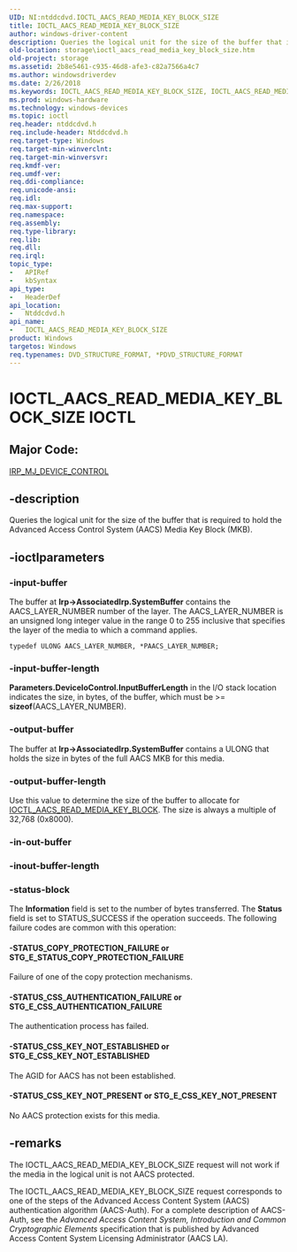 ```yaml
---
UID: NI:ntddcdvd.IOCTL_AACS_READ_MEDIA_KEY_BLOCK_SIZE
title: IOCTL_AACS_READ_MEDIA_KEY_BLOCK_SIZE
author: windows-driver-content
description: Queries the logical unit for the size of the buffer that is required to hold the Advanced Access Control System (AACS) Media Key Block (MKB).
old-location: storage\ioctl_aacs_read_media_key_block_size.htm
old-project: storage
ms.assetid: 2b8e5461-c935-46d8-afe3-c82a7566a4c7
ms.author: windowsdriverdev
ms.date: 2/26/2018
ms.keywords: IOCTL_AACS_READ_MEDIA_KEY_BLOCK_SIZE, IOCTL_AACS_READ_MEDIA_KEY_BLOCK_SIZE control code [Storage Devices], k307_0f77e9ec-80d5-4a17-8aa5-3cea982a9099.xml, ntddcdvd/IOCTL_AACS_READ_MEDIA_KEY_BLOCK_SIZE, storage.ioctl_aacs_read_media_key_block_size
ms.prod: windows-hardware
ms.technology: windows-devices
ms.topic: ioctl
req.header: ntddcdvd.h
req.include-header: Ntddcdvd.h
req.target-type: Windows
req.target-min-winverclnt: 
req.target-min-winversvr: 
req.kmdf-ver: 
req.umdf-ver: 
req.ddi-compliance: 
req.unicode-ansi: 
req.idl: 
req.max-support: 
req.namespace: 
req.assembly: 
req.type-library: 
req.lib: 
req.dll: 
req.irql: 
topic_type:
-	APIRef
-	kbSyntax
api_type:
-	HeaderDef
api_location:
-	Ntddcdvd.h
api_name:
-	IOCTL_AACS_READ_MEDIA_KEY_BLOCK_SIZE
product: Windows
targetos: Windows
req.typenames: DVD_STRUCTURE_FORMAT, *PDVD_STRUCTURE_FORMAT
---
```


# IOCTL_AACS_READ_MEDIA_KEY_BLOCK_SIZE IOCTL


##  Major Code: 


[IRP_MJ_DEVICE_CONTROL](https://docs.microsoft.com/en-us/windows-hardware/drivers/kernel/irp-mj-device-control)

## -description


Queries the logical unit for the size of the buffer that is required to hold the Advanced Access Control System (AACS) Media Key Block (MKB). 


## -ioctlparameters




### -input-buffer

The buffer at <b>Irp-&gt;AssociatedIrp.SystemBuffer</b> contains the AACS_LAYER_NUMBER number of the layer. The AACS_LAYER_NUMBER is an unsigned long integer value in the range 0 to 255 inclusive that specifies the layer of the media to which a command applies.

<code>typedef ULONG AACS_LAYER_NUMBER, *PAACS_LAYER_NUMBER;
</code>


### -input-buffer-length

<b>Parameters.DeviceIoControl.InputBufferLength</b> in the I/O stack location indicates the size, in bytes, of the buffer, which must be &gt;= <b>sizeof</b>(AACS_LAYER_NUMBER).


### -output-buffer

The buffer at <b>Irp-&gt;AssociatedIrp.SystemBuffer</b> contains a ULONG that holds the size in bytes of the full AACS MKB for this media.


### -output-buffer-length

Use this value to determine the size of the buffer to allocate for <a href="..\ntddcdvd\ni-ntddcdvd-ioctl_aacs_read_media_key_block.md">IOCTL_AACS_READ_MEDIA_KEY_BLOCK</a>. The size is always a multiple of 32,768 (0x8000).


### -in-out-buffer



<text></text>




### -inout-buffer-length



<text></text>




### -status-block

The <b>Information</b> field is set to the number of bytes transferred. The <b>Status</b> field is set to STATUS_SUCCESS if the operation succeeds. The following failure codes are common with this operation:




#### -STATUS_COPY_PROTECTION_FAILURE or STG_E_STATUS_COPY_PROTECTION_FAILURE

Failure of one of the copy protection mechanisms.


#### -STATUS_CSS_AUTHENTICATION_FAILURE or STG_E_CSS_AUTHENTICATION_FAILURE

The authentication process has failed.


#### -STATUS_CSS_KEY_NOT_ESTABLISHED or STG_E_CSS_KEY_NOT_ESTABLISHED

The AGID for AACS has not been established.


#### -STATUS_CSS_KEY_NOT_PRESENT or STG_E_CSS_KEY_NOT_PRESENT

No AACS protection exists for this media.


## -remarks



The IOCTL_AACS_READ_MEDIA_KEY_BLOCK_SIZE request will not work if the media in the logical unit is not AACS protected.

The IOCTL_AACS_READ_MEDIA_KEY_BLOCK_SIZE request corresponds to one of the steps of the Advanced Access Content System (AACS) authentication algorithm (AACS-Auth). For a complete description of AACS-Auth, see the <i>Advanced Access Content System, Introduction and Common Cryptographic Elements</i> specification that is published by Advanced Access Content System Licensing Administrator (AACS LA).



